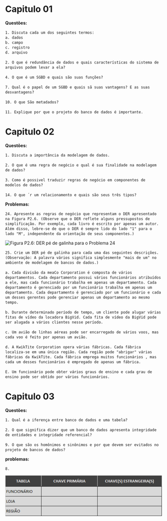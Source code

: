 # Capitulo 01

**Questões:**

    1. Discuta cada um dos seguintes termos:
    a. dados
    b. campo
    c. registro
    d. arquivo

    2. O que é redundância de dados e quais características do sistema de arquivos podem levar a ela?

    4. O que é um SGBD e quais são suas funções?

    7. Qual é o papel de um SGBD e quais sã suas vantagens? E as suas desvantagens?

    10. O que São metadados?

    11. Explique por que o projeto do banco de dados é importante.
    
# Capitulo 02
    
**Questões:**

    1. Discuta a importância da modelagem de dados.
    
    2. O que é uma regra de negócio e qual é sua finalidade na modelagem de dados?
    
    3. Como é possivel traduzir regras de negócio em componentes de modelos de dados?
    
    14. O que ´r um relacionamento e quais são seus três tipos?
    
**Problemas:**
    
    24. Apresente as regras de negócio que representam o DER apresentado na Figura P2.6. (Observe que o DER reflete alguns pressupostos de simplificação. Por exemplo, cada livro é escrito por apenas um autor. Além disso, lebre-se de que o DER é sempre lido do lado "1" para o lado "M", independente da orientação de seus componentes.)
    
    
![Figura P2.6: DER pé de galinha
para o Problema 24](https://github.com/ThreeDP/IFSP---Material-de-Estudo/blob/master/Banco%20de%20Dados/Untitled%20Diagram.png)
    
    25. Crie um DER pé de galinha para cada uma das seguintes descrições. (Observação: A palavra vários significa simplesmente "mais de um" no ambiente de modelagem de bancos de dados.)
    
    a. Cada divisão da meaCo Corporation é composta de vários departamentos. Cada departamento possui vários funcionários atribuídos a ele, mas cada funcionário trabalha em apenas um departamento. Cada departamento é gerenciado por um funcionário trabalha em apenas um departamento. Cada departamento é gerenciado por um funcionário e cada um desses gerentes pode gerenciar apenas um departamento ao mesmo tempo.
    
    b. Durante determinado período de tempo, um cliente pode alugar várias fitas de vídeo da locadora BigVid. Cada fita de vídeo da BigVid pode ser alugada a vários clientes nesse período.
    
    c. Um avião de linhas aéreas pode ser encarregado de vários voos, mas cada voo é feito por apenas um avião.
    
    d. A KwikTite Corporation opera várias fábricas. Cada fábrica localiza-se em uma única região. Cada região pode "abrigar" várias fábricas da KwikTite. Cada fábrica emprega muitos funcionários , mas cada um desses funcionários é empregado de apenas um fábrica.
    
    E. Um funcionário pode obter vários graus de ensino e cada grau de ensino pode ser obtido por vários funcionários.
    
# Capitulo 03
    
**Questões:**

    1. Qual é a iferença entre banco de dados e uma tabela?
    
    2. O que significa dizer que um banco de dados apresenta integridade de entidades e integridade referencial?
    
    9. O que são os homônimos e sinônimos e por que devem ser evitados no projeto de bancos de dados?

**problemas:**
    
    8.
    
![Tabela exercicio 8: ](https://github.com/ThreeDP/IFSP---Material-de-Estudo/blob/master/Banco%20de%20Dados/TABELA%20CAP03%20EX08.png)
